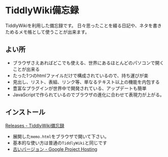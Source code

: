 # TiddlyWiki備忘録

TiddlyWikiを利用した備忘録です。
日々思ったことを綴る日記や、ネタを書きためるメモ帳として使うことが出来ます。

## よい所

* ブラウザさえあればどこでも使える、世界にあるほとんどのパソコンで開くことが出来る
* たった1つのhtmlファイルだけで構成されているので、持ち運びが楽
* 見出し、リスト、表組、リンク等、単なるテキスト以上の機能を内包する
* 豊富なプラグインが世界中で開発されている、アップデートも簡単
* JavaScriptで作られているのでブラウザの進化に合わせて表現力が上がる。

## インストール

[Releases - TiddlyWiki備忘録](https://github.com/ongaeshi/my_tiddlywiki/releases)

* 展開した``memo.html``をブラウザで開いて下さい。
* 基本的な使い方は普通の``TiddlyWiki``と同じです
* [古いバージョン - Google Project Hosting](http://code.google.com/p/my-tiddlywiki/downloads/list)
